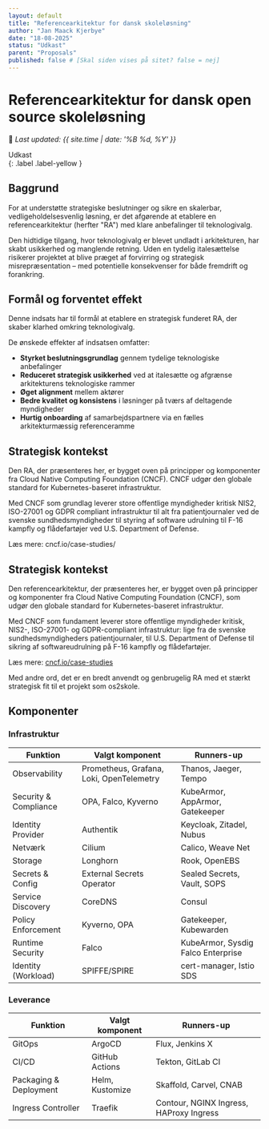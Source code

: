 ```yaml
---
layout: default
title: "Referencearkitektur for dansk skoleløsning"
author: "Jan Maack Kjerbye"
date: "18-08-2025"
status: "Udkast" 
parent: "Proposals"
published: false # [Skal siden vises på sitet? false = nej]
---
```


# Referencearkitektur for dansk open source skoleløsning

📆 _Last updated: {{ site.time | date: '%B %d, %Y' }}_

Udkast  
{: .label .label-yellow }

## Baggrund

For at understøtte strategiske beslutninger og sikre en skalerbar, vedligeholdelsesvenlig løsning, er det afgørende at etablere en referencearkitektur (herfter "RA") med klare anbefalinger til teknologivalg.

Den hidtidige tilgang, hvor teknologivalg er blevet undladt i arkitekturen, har skabt usikkerhed og manglende retning. Uden en tydelig italesættelse risikerer projektet at blive præget af forvirring og strategisk misrepræsentation – med potentielle konsekvenser for både fremdrift og forankring.

## Formål og forventet effekt

Denne indsats har til formål at etablere en strategisk funderet RA, der skaber klarhed omkring teknologivalg.

De ønskede effekter af indsatsen omfatter:

- **Styrket beslutningsgrundlag** gennem tydelige teknologiske anbefalinger  
- **Reduceret strategisk usikkerhed** ved at italesætte og afgrænse arkitekturens teknologiske rammer  
- **Øget alignment** mellem aktører
- **Bedre kvalitet og konsistens** i løsninger på tværs af deltagende myndigheder
- **Hurtig onboarding** af samarbejdspartnere via en fælles arkitekturmæssig referenceramme


## Strategisk kontekst

Den RA, der præsenteres her, er bygget oven på principper og komponenter fra Cloud Native Computing Foundation (CNCF). CNCF udgør den globale standard for Kubernetes-baseret infrastruktur.

Med CNCF som grundlag leverer store offentlige myndigheder kritisk NIS2, ISO-27001 og GDPR compliant infrastruktur til alt fra patientjournaler ved de svenske sundhedsmyndigheder til styring af software udrulning til F-16 kampfly og flådefartøjer ved U.S. Department of Defense.

Læs mere: cncf.io/case-studies/

## Strategisk kontekst

Den referencearkitektur, der præsenteres her, er bygget oven på principper og komponenter fra Cloud Native Computing Foundation (CNCF), som udgør den globale standard for Kubernetes-baseret infrastruktur.

Med CNCF som fundament leverer store offentlige myndigheder kritisk, NIS2-, ISO-27001- og GDPR-compliant infrastruktur: lige fra de svenske sundhedsmyndigheders patientjournaler, til U.S. Department of Defense til sikring af softwareudrulning på F-16 kampfly og flådefartøjer.

Læs mere: [cncf.io/case-studies](https://www.cncf.io/case-studies/dod/)

Med andre ord, det er en bredt anvendt og genbrugelig RA med et stærkt strategisk fit til et projekt som os2skole.

## Komponenter

### Infrastruktur

| Funktion                | Valgt komponent                          | Runners-up                                      |
|-------------------------|-------------------------------------------|-------------------------------------------------|
| Observability           | Prometheus, Grafana, Loki, OpenTelemetry | Thanos, Jaeger, Tempo                           |
| Security & Compliance   | OPA, Falco, Kyverno                      | KubeArmor, AppArmor, Gatekeeper                 |
| Identity Provider       | Authentik           | Keycloak, Zitadel, Nubus           
| Netværk                 | Cilium                                   | Calico, Weave Net                               |
| Storage                 | Longhorn                                 | Rook, OpenEBS                                   |
| Secrets & Config        | External Secrets Operator                | Sealed Secrets, Vault, SOPS                     |
| Service Discovery       | CoreDNS                                  | Consul                                          |
| Policy Enforcement      | Kyverno, OPA                             | Gatekeeper, Kubewarden                          |
| Runtime Security        | Falco                                    | KubeArmor, Sysdig Falco Enterprise              |
| Identity (Workload)     | SPIFFE/SPIRE                             | cert-manager, Istio SDS                         |

### Leverance

| Funktion                | Valgt komponent                          | Runners-up                                      |
|-------------------------|-------------------------------------------|-------------------------------------------------|
| GitOps                  | ArgoCD                                   | Flux, Jenkins X                                 |
| CI/CD                   | GitHub Actions                                   | Tekton, GitLab CI              |
| Packaging & Deployment  | Helm, Kustomize                          | Skaffold, Carvel, CNAB                          |
| Ingress Controller      | Traefik                                  | Contour, NGINX Ingress, HAProxy Ingress         |

